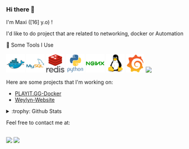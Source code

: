 ### Hi there 👋

I'm Maxi ([16] y.o) !

I'd like to do project that are related to networking, docker or Automation

🚀 Some Tools I Use
<br><br>
<img src="https://raw.githubusercontent.com/devicons/devicon/master/icons/docker/docker-original.svg"  width=50>
<img src="https://raw.githubusercontent.com/devicons/devicon/master/icons/mysql/mysql-original-wordmark.svg"  width=50> 
<img src="https://raw.githubusercontent.com/devicons/devicon/master/icons/redis/redis-original-wordmark.svg"  width=50> 
<img src="https://raw.githubusercontent.com/devicons/devicon/master/icons/python/python-original-wordmark.svg"  width=50> 
<img src="https://raw.githubusercontent.com/devicons/devicon/master/icons/nginx/nginx-original.svg"  width=50> 
<img src="https://raw.githubusercontent.com/devicons/devicon/master/icons/linux/linux-original.svg"  width=50>
<img src="https://raw.githubusercontent.com/devicons/devicon/1119b9f84c0290e0f0b38982099a2bd027a48bf1/icons/grafana/grafana-original.svg"  width=50> 
<img src="https://camo.githubusercontent.com/b3a1cdd20d0f308634ddd4598cdaa729c2d77047f51e66fa7206b9b4bac94c23/68747470733a2f2f63646e2e776f726c64766563746f726c6f676f2e636f6d2f6c6f676f732f61726475696e6f2d312e737667"  width=50> 


 


 Here are some projects that I'm working on:
- [PLAYIT.GG-Docker](https://github.com/PepaonDrugs/playitgg-docker)
- [Weylyn-Website](https://github.com/PepaonDrugs/Weylyn-website)


<details>
<summary>:trophy: Github Stats</summary>
<img src="https://bad-apple-github-readme.vercel.app/api?show_bg=1&username=PepaonDrugs">
<img src="https://github-profile-trophy.vercel.app/?username=PepaonDrugs">
</details>



Feel free to contact me at:
<br><br>

[<img src="https://img.shields.io/badge/Email-maxi%40welyn.net-orange">](mailto:maxi@weylyn.net)
[<img src="https://img.shields.io/badge/Personal%20Site-weylyn.net-red">](https://weylyn.net)

